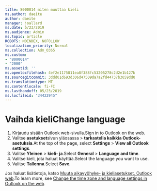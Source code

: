 ```yaml
---
title: 8000014 miten muuttaa kieli
ms.author: daeite
author: daeite
manager: joallard
ms.date: 5/23/2019
ms.audience: Admin
ms.topic: article
ROBOTS: NOINDEX, NOFOLLOW
localization_priority: Normal
ms.collection: Adm_O365
ms.custom:
- "8000014"
- "2000"
ms.assetid: ''
ms.openlocfilehash: 4ef2e1175811ea8f388fc53205278c2d2e1b127b
ms.sourcegitcommit: 3ddd01d693d306d47509da7a2fd44737b3059dd0
ms.translationtype: MT
ms.contentlocale: fi-FI
ms.lasthandoff: 05/23/2019
ms.locfileid: "34422945"
---
```

# <a name="change-language"></a><span data-ttu-id="976f4-102">Vaihda kieli</span><span class="sxs-lookup"><span data-stu-id="976f4-102">Change language</span></span>

1.    <span data-ttu-id="976f4-103">Kirjaudu sisään Outlook web-sivulla.</span><span class="sxs-lookup"><span data-stu-id="976f4-103">Sign in to Outlook on the web.</span></span>
2. <span data-ttu-id="976f4-104">Valitse **asetukset**sivun yläosassa > **tarkastella kaikkia Outlook-asetuksia**.</span><span class="sxs-lookup"><span data-stu-id="976f4-104">At the top of the page, select **Settings** > **View all Outlook settings**.</span></span>
3. <span data-ttu-id="976f4-105">Valitse **Yleinen** > **kieli- ja**.</span><span class="sxs-lookup"><span data-stu-id="976f4-105">Select **General** > **Language and time**.</span></span>
4. <span data-ttu-id="976f4-106">Valitse kieli, jota haluat käyttää.</span><span class="sxs-lookup"><span data-stu-id="976f4-106">Select the language you want to use.</span></span>
5. <span data-ttu-id="976f4-107">Valitse **Tallenna**.</span><span class="sxs-lookup"><span data-stu-id="976f4-107">Select **Save**.</span></span>
 
<span data-ttu-id="976f4-108">Jos haluat lisätietoja, katso [Muuta aikavyöhyke- ja kieliasetukset, Outlook web](https://support.office.com/article/65239869-12e7-4a9d-bca1-76b0ad7ce273).</span><span class="sxs-lookup"><span data-stu-id="976f4-108">To learn more, see [Change the time zone and language settings in Outlook on the web](https://support.office.com/article/65239869-12e7-4a9d-bca1-76b0ad7ce273).</span></span>

